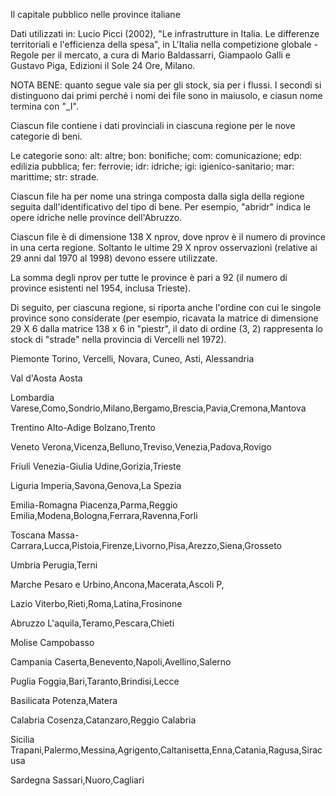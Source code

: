 Il capitale pubblico nelle province italiane

Dati utilizzati in: Lucio Picci (2002), "Le infrastrutture in Italia. Le differenze territoriali e l'efficienza della spesa", in L'Italia nella competizione globale - Regole per il mercato, a cura di Mario Baldassarri, Giampaolo Galli e Gustavo Piga, Edizioni il Sole 24 Ore, Milano.

NOTA BENE: quanto segue vale sia per gli stock, sia per i flussi. I secondi si distinguono dai primi perché i nomi dei file sono in maiusolo, e ciasun nome termina con "_I".

Ciascun file contiene i dati provinciali in ciascuna regione per le nove categorie di beni.

Le categorie sono:
alt: altre; bon: bonifiche; com: comunicazione; edp: edilizia pubblica; fer: ferrovie; idr: idriche; igi: igienico-sanitario; mar: marittime; str: strade.

Ciascun file ha per nome una stringa composta dalla sigla della regione seguita dall'identificativo del tipo di bene. Per esempio, "abridr" indica le opere idriche nelle province dell'Abruzzo.

Ciascun file è di dimensione 138 X nprov, dove nprov è il numero di province in una certa regione. Soltanto le ultime 29 X nprov osservazioni (relative ai 29 anni dal 1970 al 1998) devono essere utilizzate.

La somma degli nprov per tutte le province è pari a 92 (il numero di province esistenti nel 1954, inclusa Trieste).

Di seguito, per ciascuna regione, si riporta anche l'ordine con cui le singole province sono considerate (per esempio, ricavata la matrice di dimensione 29 X 6 dalla matrice 138 x 6 in "piestr", il dato di ordine (3, 2) rappresenta lo stock di "strade" nella provincia di Vercelli nel 1972).

Piemonte
Torino, Vercelli, Novara, Cuneo, Asti, Alessandria

Val d'Aosta
Aosta

Lombardia
Varese,Como,Sondrio,Milano,Bergamo,Brescia,Pavia,Cremona,Mantova

Trentino Alto-Adige
Bolzano,Trento

Veneto
Verona,Vicenza,Belluno,Treviso,Venezia,Padova,Rovigo

Friuli Venezia-Giulia
Udine,Gorizia,Trieste

Liguria
Imperia,Savona,Genova,La Spezia

Emilia-Romagna
Piacenza,Parma,Reggio Emilia,Modena,Bologna,Ferrara,Ravenna,Forli

Toscana
Massa-Carrara,Lucca,Pistoia,Firenze,Livorno,Pisa,Arezzo,Siena,Grosseto

Umbria
Perugia,Terni

Marche
Pesaro e Urbino,Ancona,Macerata,Ascoli P,

Lazio
Viterbo,Rieti,Roma,Latina,Frosinone

Abruzzo
L'aquila,Teramo,Pescara,Chieti

Molise
Campobasso

Campania
Caserta,Benevento,Napoli,Avellino,Salerno

Puglia
Foggia,Bari,Taranto,Brindisi,Lecce

Basilicata
Potenza,Matera

Calabria
Cosenza,Catanzaro,Reggio Calabria

Sicilia
Trapani,Palermo,Messina,Agrigento,Caltanisetta,Enna,Catania,Ragusa,Siracusa

Sardegna
Sassari,Nuoro,Cagliari
